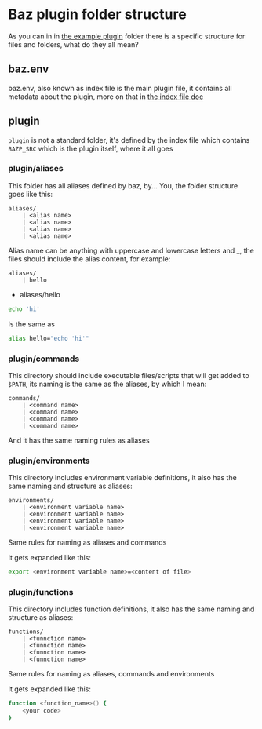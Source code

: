 # Baz plugin folder structure

As you can in in [the example plugin](/examples/example_plugin) folder
there is a specific structure for files and folders,
what do they all mean?

## baz.env

baz.env, also known as index file is the
main plugin file, it contains all metadata
about the plugin, more on that in [the index file doc](/doc/BAZ_ENV.md)

## plugin

`plugin` is not a standard folder, it's
defined by the index file which contains
`BAZP_SRC` which is the plugin itself,
where it all goes

### plugin/aliases

This folder has all aliases defined
by baz, by... You, the folder structure
goes like this:

```
aliases/
    | <alias name>
    | <alias name>
    | <alias name>
    | <alias name>
```

Alias name can be anything with uppercase and lowercase
letters and \_, the files should include
the alias content, for example:

```
aliases/
    | hello
```

- aliases/hello

```bash
echo 'hi'
```

Is the same as

```bash
alias hello="echo 'hi'"
```

### plugin/commands

This directory should include executable
files/scripts that will get added to `$PATH`,
its naming is the same as the aliases, by which
I mean:

```
commands/
    | <command name>
    | <command name>
    | <command name>
    | <command name>
```

And it has the same naming rules as aliases

### plugin/environments

This directory includes environment variable
definitions, it also has the same naming and
structure as aliases:

```
environments/
    | <environment variable name>
    | <environment variable name>
    | <environment variable name>
    | <environment variable name>
```

Same rules for naming as aliases and commands

It gets expanded like this:

```bash
export <environment variable name>=<content of file>
```

### plugin/functions

This directory includes function definitions,
it also has the same naming and structure as aliases:

```
functions/
    | <funnction name>
    | <funnction name>
    | <funnction name>
    | <funnction name>
```

Same rules for naming as aliases, commands and environments

It gets expanded like this:

```bash
function <function_name>() {
    <your code>
}
```

